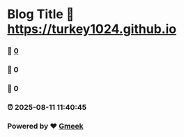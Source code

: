 # Blog Title :link: https://turkey1024.github.io 
### :page_facing_up: [0](https://turkey1024.github.io/tag.html) 
### :speech_balloon: 0 
### :hibiscus: 0 
### :alarm_clock: 2025-08-11 11:40:45 
### Powered by :heart: [Gmeek](https://github.com/Meekdai/Gmeek)
